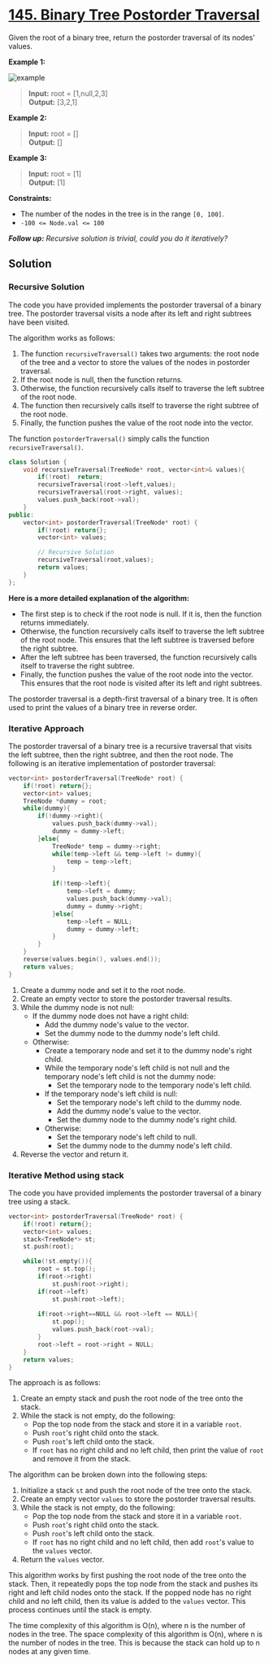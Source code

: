 # [145. Binary Tree Postorder Traversal](https://leetcode.com/problems/binary-tree-postorder-traversal/)

Given the root of a binary tree, return the postorder traversal of its nodes' values.

 

**Example 1:**

![example](https://assets.leetcode.com/uploads/2020/08/28/pre1.jpg)

> **Input:** root = [1,null,2,3]<br>
> **Output:** [3,2,1]

**Example 2:**
<br>
> **Input:** root = []<br>
> **Output:** []

**Example 3:**
<br>
> **Input:** root = [1]<br>
> **Output:** [1]
 

**Constraints:**

* The number of the nodes in the tree is in the range `[0, 100]`.
* `-100 <= Node.val <= 100`

***Follow up:** Recursive solution is trivial, could you do it iteratively?*

## Solution

### Recursive Solution

The code you have provided implements the postorder traversal of a binary tree. The postorder traversal visits a node after its left and right subtrees have been visited.

The algorithm works as follows:

1. The function `recursiveTraversal()` takes two arguments: the root node of the tree and a vector to store the values of the nodes in postorder traversal.
2. If the root node is null, then the function returns.
3. Otherwise, the function recursively calls itself to traverse the left subtree of the root node.
4. The function then recursively calls itself to traverse the right subtree of the root node.
5. Finally, the function pushes the value of the root node into the vector.

The function `postorderTraversal()` simply calls the function `recursiveTraversal()`.
```cpp
class Solution {
    void recursiveTraversal(TreeNode* root, vector<int>& values){
        if(!root)  return;
        recursiveTraversal(root->left,values);
        recursiveTraversal(root->right, values);
        values.push_back(root->val);
    }
public:
    vector<int> postorderTraversal(TreeNode* root) {
        if(!root) return{};
        vector<int> values;

        // Recursive Solution
        recursiveTraversal(root,values);
        return values;
    }
};
```
**Here is a more detailed explanation of the algorithm:**

* The first step is to check if the root node is null. If it is, then the function returns immediately.
* Otherwise, the function recursively calls itself to traverse the left subtree of the root node. This ensures that the left subtree is traversed before the right subtree.
* After the left subtree has been traversed, the function recursively calls itself to traverse the right subtree.
* Finally, the function pushes the value of the root node into the vector. This ensures that the root node is visited after its left and right subtrees.

The postorder traversal is a depth-first traversal of a binary tree. It is often used to print the values of a binary tree in reverse order.

### Iterative Approach

The postorder traversal of a binary tree is a recursive traversal that visits the left subtree, then the right subtree, and then the root node. The following is an iterative implementation of postorder traversal:
```cpp
vector<int> postorderTraversal(TreeNode* root) {
    if(!root) return{};
    vector<int> values;
    TreeNode *dummy = root;
    while(dummy){
        if(!dummy->right){
            values.push_back(dummy->val);
            dummy = dummy->left;
        }else{
            TreeNode* temp = dummy->right;
            while(temp->left && temp->left != dummy){
                temp = temp->left;
            }

            if(!temp->left){
                temp->left = dummy;
                values.push_back(dummy->val);
                dummy = dummy->right;
            }else{
                temp->left = NULL;
                dummy = dummy->left;
            }
        }
    }
    reverse(values.begin(), values.end());
    return values;
} 
```
1. Create a dummy node and set it to the root node.
2. Create an empty vector to store the postorder traversal results.
3. While the dummy node is not null:
    * If the dummy node does not have a right child:
        * Add the dummy node's value to the vector.
        * Set the dummy node to the dummy node's left child.
    * Otherwise:
        * Create a temporary node and set it to the dummy node's right child.
        * While the temporary node's left child is not null and the temporary node's left child is not the dummy node:
            * Set the temporary node to the temporary node's left child.
        * If the temporary node's left child is null:
            * Set the temporary node's left child to the dummy node.
            * Add the dummy node's value to the vector.
            * Set the dummy node to the dummy node's right child.
        * Otherwise:
            * Set the temporary node's left child to null.
            * Set the dummy node to the dummy node's left child.
4. Reverse the vector and return it.

### Iterative Method using stack

The code you have provided implements the postorder traversal of a binary tree using a stack. 
```cpp
vector<int> postorderTraversal(TreeNode* root) {
    if(!root) return{};
    vector<int> values;
    stack<TreeNode*> st;
    st.push(root);

    while(!st.empty()){
        root = st.top();
        if(root->right) 
            st.push(root->right);
        if(root->left) 
            st.push(root->left);
        
        if(root->right==NULL && root->left == NULL){
            st.pop();
            values.push_back(root->val);
        }
        root->left = root->right = NULL;
    }
    return values;
}
```

The approach is as follows:

1. Create an empty stack and push the root node of the tree onto the stack.
2. While the stack is not empty, do the following:
    * Pop the top node from the stack and store it in a variable `root`.
    * Push `root`'s right child onto the stack.
    * Push `root`'s left child onto the stack.
    * If `root` has no right child and no left child, then print the value of `root` and remove it from the stack.

The algorithm can be broken down into the following steps:

1. Initialize a stack `st` and push the root node of the tree onto the stack.
2. Create an empty vector `values` to store the postorder traversal results.
3. While the stack is not empty, do the following:
    * Pop the top node from the stack and store it in a variable `root`.
    * Push `root`'s right child onto the stack.
    * Push `root`'s left child onto the stack.
    * If `root` has no right child and no left child, then add `root`'s value to the `values` vector.
4. Return the `values` vector.

This algorithm works by first pushing the root node of the tree onto the stack. Then, it repeatedly pops the top node from the stack and pushes its right and left child nodes onto the stack. If the popped node has no right child and no left child, then its value is added to the `values` vector. This process continues until the stack is empty.

The time complexity of this algorithm is O(n), where n is the number of nodes in the tree. The space complexity of this algorithm is O(n), where n is the number of nodes in the tree. This is because the stack can hold up to n nodes at any given time.